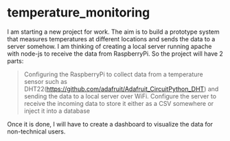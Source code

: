 # temperature_monitoring
I am starting a new project for work. The aim is to build a prototype system that measures temperatures at different locations and sends the data to a server somehow.
I am thinking of creating a local server running apache with node-js to receive the data from RaspberryPi.
So the project will have 2 parts:
> Configuring the RaspberryPi to collect data from a temperature sensor such as DHT22(https://github.com/adafruit/Adafruit_CircuitPython_DHT) and sending the data to
a local server over WiFi.
> Configure the server to receive the incoming data to store it either as a CSV somewhere or inject it into a database

Once it is done, I will have to create a dashboard to visualize the data for non-technical users.

